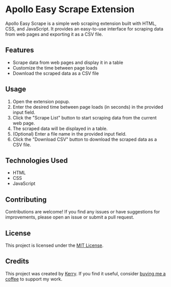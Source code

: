 # Apollo Easy Scrape Extension

Apollo Easy Scrape is a simple web scraping extension built with HTML, CSS, and JavaScript. It provides an easy-to-use interface for scraping data from web pages and exporting it as a CSV file.

## Features

- Scrape data from web pages and display it in a table
- Customize the time between page loads
- Download the scraped data as a CSV file

## Usage

1. Open the extension popup.
2. Enter the desired time between page loads (in seconds) in the provided input field.
3. Click the "Scrape List" button to start scraping data from the current web page.
4. The scraped data will be displayed in a table.
5. (Optional) Enter a file name in the provided input field.
6. Click the "Download CSV" button to download the scraped data as a CSV file.

## Technologies Used

- HTML
- CSS
- JavaScript

## Contributing

Contributions are welcome! If you find any issues or have suggestions for improvements, please open an issue or submit a pull request.

## License

This project is licensed under the [MIT License](LICENSE).

## Credits

This project was created by [Kerry](https://github.com/hi-tech-AI). If you find it useful, consider [buying me a coffee](https://www.buymeacoffee.com/HITECHAI) to support my work.
